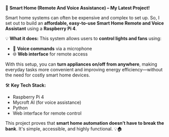 🚀 **Smart Home (Remote And Voice Assistance) – My Latest Project!**

Smart home systems can often be expensive and complex to set up. So, I set out to build an **affordable, easy-to-use Smart Home Remote and Voice Assistant** using a **Raspberry Pi 4**. 

💡 **What it does:**
This system allows users to **control lights and fans** using:
- 🎤 **Voice commands** via a microphone
- 🌐 **Web interface** for remote access

With this setup, you can **turn appliances on/off from anywhere**, making everyday tasks more convenient and improving energy efficiency—without the need for costly smart home devices.

🛠️ **Key Tech Stack:**
- Raspberry Pi 4
- Mycroft AI (for voice assistance)
- Python
- Web interface for remote control

This project proves that **smart home automation doesn’t have to break the bank**. It's simple, accessible, and highly functional. 💡🏠
